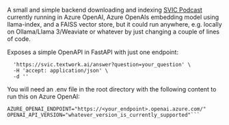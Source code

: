 A small and simple backend downloading and indexing [SVIC Podcast](https://www.youtube.com/@svicpodcast) currently running in Azure OpenAI, Azure OpenAIs embedding model using llama-index, and a FAISS vector store, but it could run anywhere, e.g. locally on Ollama/Llama 3/Weaviate or whatever by just changing a couple of lines of code.

Exposes a simple OpenAPI in FastAPI with just one endpoint:

```curl -X 'POST' \
  'https://svic.textwork.ai/answer?question=your_question' \
  -H 'accept: application/json' \
  -d ''
```

You will need an .env file in the root directory with the following content to run this on Azure OpenAI:
```AZURE_OPENAI_API_KEY="your_azure_api_key" 
AZURE_OPENAI_ENDPOINT="https://<your_endpoint>.openai.azure.com/"
OPENAI_API_VERSION="whatever_version_is_currently_supported"```